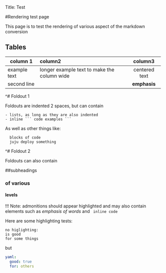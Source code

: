 Title: Test

#Rendering test page

This page is to test the rendering of various aspect of the markdown conversion

## Tables

| column 1 | column2 | column3 |
|----------|:--------|:-------:|
|example text | longer example text to make the column wide | centered text|
|second line|| **emphasis** |

^# Foldout 1

  Foldouts are indented 2 spaces, but can contain

    - lists, as long as they are also indented
    - inline ``` code examples ```
  
  As well as other things like:
  

      blocks of code
      juju deploy something
  

^# Foldout 2

  Foldouts can also contain
  
  ##subheadings

  ### of various

  #### levels

!!! Note: admonitions should appear highlighted and may also contain elements
such as _emphasis of words_ and ``` inline code```

Here are some highlighting tests:

```no-highlight
no higlighting:
is good
for some things
```

but

```yaml
yaml:
  good: true
  for: others
```


